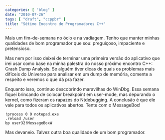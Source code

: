 ```yaml
---
categories: [ "blog" ]
date: "2010-07-26"
tags: [ "draft", "ccppbr" ]
title: "Sétimo Encontro de Programadores C++"
---
```

Mais um fim-de-semana no ócio e na vadiagem. Tenho que manter minhas
qualidades de bom programador que sou: preguiçoso, impaciente e
pretensioso.

Mas nem por isso deixei de terminar uma primeira versão do aplicativo
que irei usar como base na minha palestra do nosso próximo encontro C++:
Crash Dump Analysis. Se alguém tiver dicas de quais os problemas mais
difíceis do Universo para analisar em um dump de memória, comente a
respeito e veremos o que dá pra fazer.

Enquanto isso, continuo descobrindo maravilhas do WinDbg. Essa semana
fiquei brincando de colocar breakpoint em user-mode, mas depurando o
kernel, como fizeram os rapazes do Ntdebugging. A conclusão é que ele
vale para todos os aplicativos abertos. Tente com o MessageBox!

    
    !process 0 0 notepad.exe
    .reload /user
    bp user32!MessageBoxW

Mas devaneio. Talvez outra boa qualidade de um bom programador.

